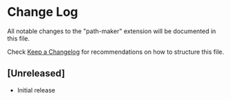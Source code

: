 # Change Log

All notable changes to the "path-maker" extension will be documented in this file.

Check [Keep a Changelog](http://keepachangelog.com/) for recommendations on how to structure this file.

## [Unreleased]

- Initial release